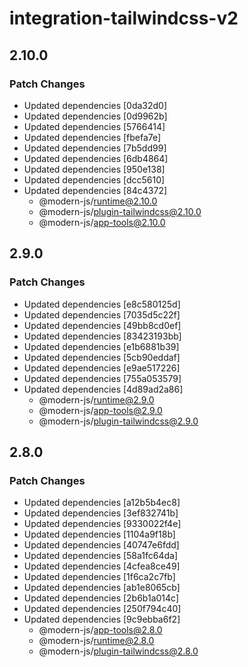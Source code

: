 # integration-tailwindcss-v2

## 2.10.0

### Patch Changes

- Updated dependencies [0da32d0]
- Updated dependencies [0d9962b]
- Updated dependencies [5766414]
- Updated dependencies [fbefa7e]
- Updated dependencies [7b5dd99]
- Updated dependencies [6db4864]
- Updated dependencies [950e138]
- Updated dependencies [dcc5610]
- Updated dependencies [84c4372]
  - @modern-js/runtime@2.10.0
  - @modern-js/plugin-tailwindcss@2.10.0
  - @modern-js/app-tools@2.10.0

## 2.9.0

### Patch Changes

- Updated dependencies [e8c580125d]
- Updated dependencies [7035d5c22f]
- Updated dependencies [49bb8cd0ef]
- Updated dependencies [83423193bb]
- Updated dependencies [e1b6881b39]
- Updated dependencies [5cb90eddaf]
- Updated dependencies [e9ae517226]
- Updated dependencies [755a053579]
- Updated dependencies [4d89ad2a86]
  - @modern-js/runtime@2.9.0
  - @modern-js/app-tools@2.9.0
  - @modern-js/plugin-tailwindcss@2.9.0

## 2.8.0

### Patch Changes

- Updated dependencies [a12b5b4ec8]
- Updated dependencies [3ef832741b]
- Updated dependencies [9330022f4e]
- Updated dependencies [1104a9f18b]
- Updated dependencies [40747e6fdd]
- Updated dependencies [58a1fc64da]
- Updated dependencies [4cfea8ce49]
- Updated dependencies [1f6ca2c7fb]
- Updated dependencies [ab1e8065cb]
- Updated dependencies [2b6b1a014c]
- Updated dependencies [250f794c40]
- Updated dependencies [9c9ebba6f2]
  - @modern-js/app-tools@2.8.0
  - @modern-js/runtime@2.8.0
  - @modern-js/plugin-tailwindcss@2.8.0

